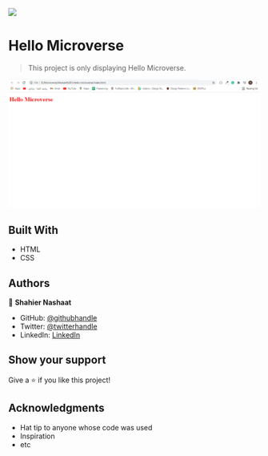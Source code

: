 ![](https://img.shields.io/badge/Microverse-blueviolet)

# Hello Microverse

> This project is only displaying Hello Microverse.

![screenshot](./app_screenshot.png)

## Built With

- HTML
- CSS


## Authors

👤 **Shahier Nashaat**

- GitHub: [@githubhandle](https://github.com/ShahierNashaat)
- Twitter: [@twitterhandle](https://twitter.com/ShahierN)
- LinkedIn: [LinkedIn](https://www.linkedin.com/in/shahier-nashaat-73519313a/)

## Show your support

Give a ⭐️ if you like this project!

## Acknowledgments

- Hat tip to anyone whose code was used
- Inspiration
- etc
